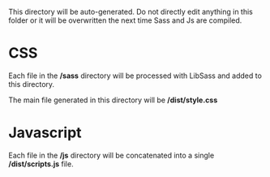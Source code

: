 This directory will be auto-generated. Do not directly edit anything in this 
folder or it will be overwritten the next time Sass and Js are compiled.

# CSS

Each file in the **/sass** directory will be processed with LibSass and added to
this directory.

The main file generated in this directory will be **/dist/style.css**


# Javascript

Each file in the **/js** directory will be concatenated into a single
**/dist/scripts.js** file.
